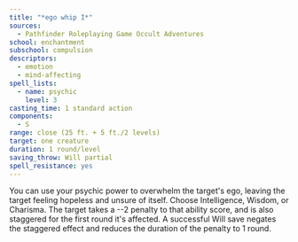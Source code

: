 ```yaml
---
title: "*ego whip I*"
sources:
  - Pathfinder Roleplaying Game Occult Adventures
school: enchantment
subschool: compulsion
descriptors:
  - emotion
  - mind-affecting
spell_lists:
  - name: psychic
    level: 3
casting_time: 1 standard action
components:
  - S
range: close (25 ft. + 5 ft./2 levels)
target: one creature
duration: 1 round/level
saving_throw: Will partial
spell_resistance: yes
---
```


You can use your psychic power to overwhelm the target's ego, leaving the target feeling hopeless and unsure of itself. Choose Intelligence, Wisdom, or Charisma. The target takes a --2 penalty to that ability score, and is also staggered for the first round it's affected. A successful Will save negates the staggered effect and reduces the duration of the penalty to 1 round.
